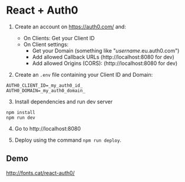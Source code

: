 # React + Auth0

1. Create an account on https://auth0.com/ and:
 
    * On Clients: Get your Client ID
    * On Client settings:
       * Get your Domain (something like "_username_.eu.auth0.com")
       * Add allowed Callback URLs (http://localhost:8080 for dev)
       * Add allowed Origins (CORS): (http://localhost:8080 for dev)

2. Create an `.env` file containing your Client ID and Domain:

```
AUTH0_CLIENT_ID=_my_auth0_id_
AUTH0_DOMAIN=_my_auth0_domain_
```

3. Install dependencies and run dev server

```
npm install
npm run dev
``` 

4. Go to http://localhost:8080

5. Deploy using the command `npm run deploy`.

## Demo

http://fonts.cat/react-auth0/
